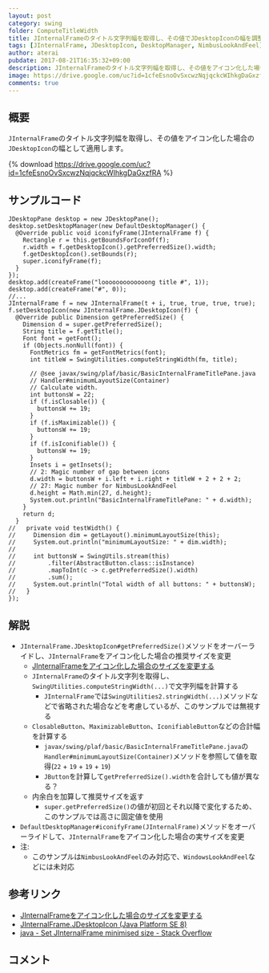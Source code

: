 ```yaml
---
layout: post
category: swing
folder: ComputeTitleWidth
title: JInternalFrameのタイトル文字列幅を取得し、その値でJDesktopIconの幅を調整する
tags: [JInternalFrame, JDesktopIcon, DesktopManager, NimbusLookAndFeel]
author: aterai
pubdate: 2017-08-21T16:35:32+09:00
description: JInternalFrameのタイトル文字列幅を取得し、その値をアイコン化した場合のJDesktopIconの幅として適用します。
image: https://drive.google.com/uc?id=1cfeEsnoOvSxcwzNqjqckcWIhkgDaGxzfRA
comments: true
---
```

## 概要
`JInternalFrame`のタイトル文字列幅を取得し、その値をアイコン化した場合の`JDesktopIcon`の幅として適用します。

{% download https://drive.google.com/uc?id=1cfeEsnoOvSxcwzNqjqckcWIhkgDaGxzfRA %}

## サンプルコード
<pre class="prettyprint"><code>JDesktopPane desktop = new JDesktopPane();
desktop.setDesktopManager(new DefaultDesktopManager() {
  @Override public void iconifyFrame(JInternalFrame f) {
    Rectangle r = this.getBoundsForIconOf(f);
    r.width = f.getDesktopIcon().getPreferredSize().width;
    f.getDesktopIcon().setBounds(r);
    super.iconifyFrame(f);
  }
});
desktop.add(createFrame("looooooooooooong title #", 1));
desktop.add(createFrame("#", 0));
//...
JInternalFrame f = new JInternalFrame(t + i, true, true, true, true);
f.setDesktopIcon(new JInternalFrame.JDesktopIcon(f) {
  @Override public Dimension getPreferredSize() {
    Dimension d = super.getPreferredSize();
    String title = f.getTitle();
    Font font = getFont();
    if (Objects.nonNull(font)) {
      FontMetrics fm = getFontMetrics(font);
      int titleW = SwingUtilities.computeStringWidth(fm, title);

      // @see javax/swing/plaf/basic/BasicInternalFrameTitlePane.java
      // Handler#minimumLayoutSize(Container)
      // Calculate width.
      int buttonsW = 22;
      if (f.isClosable()) {
        buttonsW += 19;
      }
      if (f.isMaximizable()) {
        buttonsW += 19;
      }
      if (f.isIconifiable()) {
        buttonsW += 19;
      }
      Insets i = getInsets();
      // 2: Magic number of gap between icons
      d.width = buttonsW + i.left + i.right + titleW + 2 + 2 + 2;
      // 27: Magic number for NimbusLookAndFeel
      d.height = Math.min(27, d.height);
      System.out.println("BasicInternalFrameTitlePane: " + d.width);
    }
    return d;
  }
//   private void testWidth() {
//     Dimension dim = getLayout().minimumLayoutSize(this);
//     System.out.println("minimumLayoutSize: " + dim.width);
//
//     int buttonsW = SwingUtils.stream(this)
//         .filter(AbstractButton.class::isInstance)
//         .mapToInt(c -&gt; c.getPreferredSize().width)
//         .sum();
//     System.out.println("Total width of all buttons: " + buttonsW);
//   }
});
</code></pre>

## 解説
- `JInternalFrame.JDesktopIcon#getPreferredSize()`メソッドをオーバーライドし、`JInternalFrame`をアイコン化した場合の推奨サイズを変更
    - [JInternalFrameをアイコン化した場合のサイズを変更する](https://ateraimemo.com/Swing/DesktopIconSize.html)
    - `JInternalFrame`のタイトル文字列を取得し、`SwingUtilities.computeStringWidth(...)`で文字列幅を計算する
        - `JInternalFrame`では`SwingUtilities2.stringWidth(...)`メソッドなどで省略された場合などを考慮しているが、このサンプルでは無視する
    - `ClosableButton`、`MaximizableButton`、`IconifiableButton`などの合計幅を計算する
        - `javax/swing/plaf/basic/BasicInternalFrameTitlePane.java`の`Handler#minimumLayoutSize(Container)`メソッドを参照して値を取得(`22` + `19` + `19` + `19`)
        - `JButton`を計算して`getPreferredSize().width`を合計しても値が異なる？
    - 内余白を加算して推奨サイズを返す
        - `super.getPreferredSize()`の値が初回とそれ以降で変化するため、このサンプルでは高さに固定値を使用
- `DefaultDesktopManager#iconifyFrame(JInternalFrame)`メソッドをオーバーライドして、`JInternalFrame`をアイコン化した場合の実サイズを変更
- 注:
    - このサンプルは`NimbusLookAndFeel`のみ対応で、`WindowsLookAndFeel`などには未対応

<!-- dummy comment line for breaking list -->

## 参考リンク
- [JInternalFrameをアイコン化した場合のサイズを変更する](https://ateraimemo.com/Swing/DesktopIconSize.html)
- [JInternalFrame.JDesktopIcon (Java Platform SE 8)](https://docs.oracle.com/javase/jp/8/docs/api/javax/swing/JInternalFrame.JDesktopIcon.html)
- [java - Set JInternalFrame minimised size - Stack Overflow](https://stackoverflow.com/questions/45467212/set-jinternalframe-minimised-size/45499229#45499229)

<!-- dummy comment line for breaking list -->

## コメント
